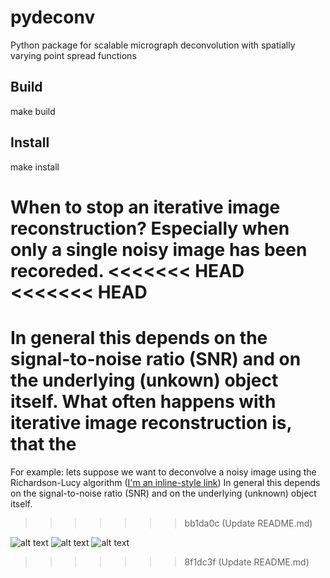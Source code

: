 # pydeconv
Python package for scalable micrograph deconvolution with spatially varying point spread functions

## Build
  make build

## Install
  make install

When to stop an iterative image reconstruction? Especially when only a single noisy image has been recoreded.
<<<<<<< HEAD
<<<<<<< HEAD
=======
In general this depends on the signal-to-noise ratio (SNR) and on the underlying (unkown) object itself. What often happens with iterative image reconstruction is, that the
=======
For example: lets suppose we want to deconvolve a noisy image using the Richardson-Lucy algorithm ([I'm an inline-style link](https://www.google.com))
In general this depends on the signal-to-noise ratio (SNR) and on the underlying (unknown) object itself.
>>>>>>> bb1da0c (Update README.md)

![alt text](https://github.com/beckerjn92/Binomial-splitting/blob/main/Fig1.PNG)
![alt text](https://github.com/beckerjn92/Binomial-splitting/blob/main/Fig2.PNG)
![alt text](https://github.com/beckerjn92/Binomial-splitting/blob/main/Fig3.PNG)
>>>>>>> 8f1dc3f (Update README.md)
